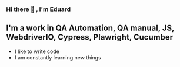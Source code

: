 ### Hi there 👋 , I'm Eduard

## I'm a work in  QA Automation, QA manual, JS, WebdriverIO, Cypress, Plawright, Cucumber
- I like to write code
- I am constantly learning new things


<!--
**Y3star/Y3star** is a ✨ _special_ ✨ repository because its `README.md` (this file) appears on your GitHub profile.

Here are some ideas to get you started:

- 🔭 I’m currently working on ...
- 🌱 I’m currently learning ...
- 👯 I’m looking to collaborate on ...
- 🤔 I’m looking for help with ...
- 💬 Ask me about ...
- 📫 How to reach me: ...
- 😄 Pronouns: ...
- ⚡ Fun fact: ...
-->
